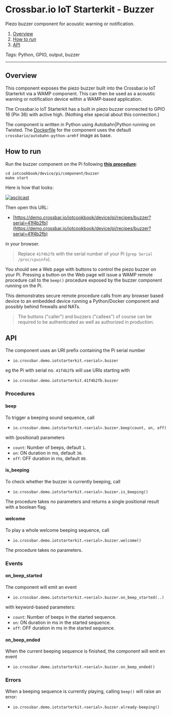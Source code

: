 # Crossbar.io IoT Starterkit - Buzzer

Piezo buzzer component for acoustic warning or notification.

1. [Overview](#overview)
2. [How to run](#how-to-run)
3. [API](#api)

*Tags:* Python, GPIO, output, buzzer

---

## Overview

This component exposes the piezo buzzer built into the Crossbar.io IoT Starterkit via a WAMP component. This can then be used as a acoustic warning or notification device within a WAMP-based application.

The Crossbar.io IoT Starterkit has a built in piezo buzzer connected to GPIO 16 (Pin 36) with active high. (Nothing else special about this connection.)

The component is written in Python using Autobahn|Python running on Twisted. The [Dockerfile](Dockerfile) for the component uses the default `crossbario/autobahn-python-armhf` image as base.


## How to run

Run the buzzer component on the Pi following **[this procedure](https://github.com/crossbario/iotcookbook/tree/master/device/pi/components#how-to-run)**:

```console
cd iotcookbook/device/pi/component/buzzer
make start
```

Here is how that looks:

[![asciicast](https://asciinema.org/a/bhvvnuwo609gbn5b0l567pn78.png)](https://asciinema.org/a/bhvvnuwo609gbn5b0l567pn78)

Then open this URL:

* [https://demo.crossbar.io/iotcookbook/device/pi/recipes/buzzer?serial=41f4b2fb](https://demo.crossbar.io/iotcookbook/device/pi/recipes/buzzer?serial=41f4b2fb)

in your browser.

> Replace `41f4b2fb` with the serial number of your Pi (`grep Serial /proc/cpuinfo`).

You should see a Web page with buttons to control the piezo buzzer on your Pi. Pressing a button on the Web page will issue a WAMP remote procedure call to the `beep()` procedure exposed by the buzzer component running on the Pi.

This demonstrates secure remote procedure calls from any browser based device to an embedded device running a Python/Docker component and possibly behind firewalls and NATs.

> The buttons ("caller") and buzzers ("callees") of course can be required to be authenticated as well as authorized in production.


## API

The component uses an URI prefix containing the Pi serial number

* `io.crossbar.demo.iotstarterkit.<serial>.buzzer`

eg the Pi with serial no. `41f4b2fb` will use URIs starting with

* `io.crossbar.demo.iotstarterkit.41f4b2fb.buzzer`


### Procedures

#### beep

To trigger a beeping sound sequence, call

* `io.crossbar.demo.iotstarterkit.<serial>.buzzer.beep(count, on, off)`

with (positional) parameters

* `count`: Number of beeps, default `1`.
* `on`: ON duration in ms, default `30`.
* `off`: OFF duration in ms, default `80`.

#### is_beeping

To check whether the buzzer is currently beeping, call

* `io.crossbar.demo.iotstarterkit.<serial>.buzzer.is_beeping()`

The procedure takes no parameters and returns a single positional result with a boolean flag.

#### welcome

To play a whole welcome beeping sequence, call

* `io.crossbar.demo.iotstarterkit.<serial>.buzzer.welcome()`

The procedure takes no parameters.


### Events

#### on_beep_started

The component will emit an event

* `io.crossbar.demo.iotstarterkit.<serial>.buzzer.on_beep_started(..)`

with keyword-based parameters:

* `count`: Number of beeps in the started sequence.
* `on`: ON duration in ms in the started sequence.
* `off`: OFF duration in ms in the started sequence.

#### on_beep_ended

When the current beeping sequence is finished, the component will emit en event

* `io.crossbar.demo.iotstarterkit.<serial>.buzzer.on_beep_ended()`


### Errors

When a beeping sequence is currently playing, calling `beep()` will raise an error:

* `io.crossbar.demo.iotstarterkit.<serial>.buzzer.already-beeping()`
